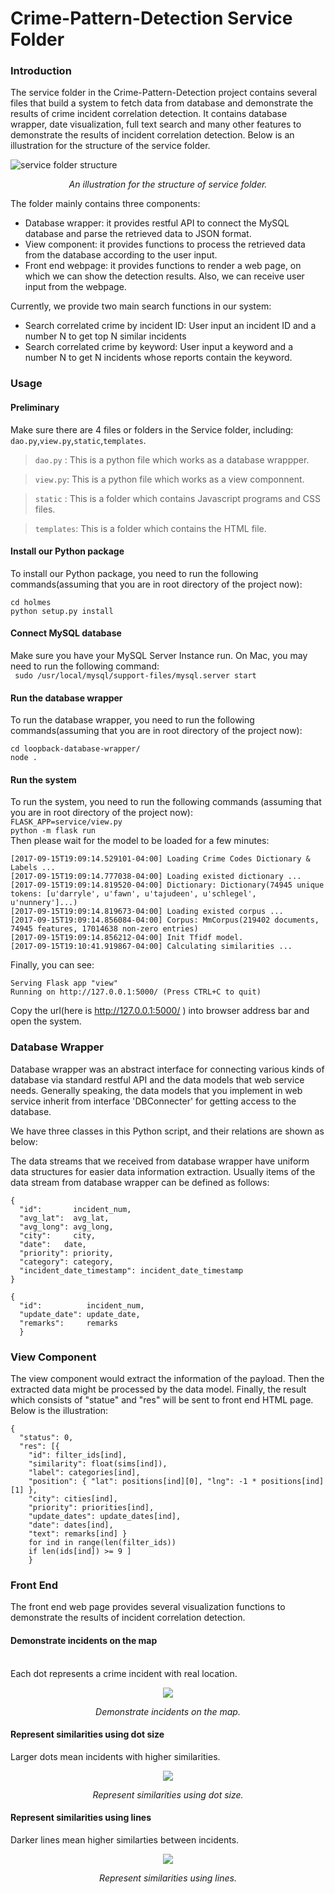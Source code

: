 # Crime-Pattern-Detection Service Folder
### Introduction
The service folder in the Crime-Pattern-Detection project contains several files that build a system to fetch data from database and demonstrate the results of crime incident correlation detection. It contains database wrapper, date visualization, full text search and many other features to demonstrate the results of incident correlation detection. Below is an illustration for the structure of the service folder. 

![service folder structure](https://github.com/meowoodie/Crime-Pattern-Detection-for-APD/blob/Suyi/service/static/readme_img/service_folder_structure.png)

*<p align="center">An illustration for the structure of service folder.</p>*

The folder mainly contains three components:

- Database wrapper: it provides restful API to connect the MySQL database and parse the retrieved data to JSON format.
- View component: it provides functions to process the retrieved data from the database according to the user input.
- Front end webpage: it provides functions to render a web page, on which we can show the detection results. Also, we can receive user input from the webpage.

Currently, we provide two main search functions in our system:
- Search correlated crime by incident ID: User input an incident ID and a number N to get top N similar incidents
- Search correlated crime by keyword: User input a keyword and a number N to get N incidents whose reports contain the keyword.

### Usage

#### Preliminary
Make sure there are 4 files or folders in the Service folder, including:  ```dao.py```,```view.py```,```static```,```templates```.<br />  
> ```dao.py``` : This is a python file which works as a database wrappper. 

> ```view.py```: This is a python file which works as a view componnent. 

> ```static``` : This is a folder which contains Javascript programs and CSS files.

> ```templates```: This is a folder which contains the HTML file.

#### Install our Python package
To install our Python package, you need to run the following commands(assuming that you are in root directory of the project now):
```
cd holmes
python setup.py install
```

#### Connect MySQL database
Make sure you have your MySQL Server Instance run. 
On Mac, you may need to run the following command:<br />
``` sudo /usr/local/mysql/support-files/mysql.server start```

#### Run the database wrapper
To run the database wrapper, you need to run the following commands(assuming that you are in root directory of the project now):
```
cd loopback-database-wrapper/
node .
```

#### Run the system
To run the system, you need to run the following commands (assuming that you are in root directory of the project now):<br />
```FLASK_APP=service/view.py```<br />
```python -m flask run```<br />
Then please wait for the model to be loaded for a few minutes:
```
[2017-09-15T19:09:14.529101-04:00] Loading Crime Codes Dictionary & Labels ...
[2017-09-15T19:09:14.777038-04:00] Loading existed dictionary ...
[2017-09-15T19:09:14.819520-04:00] Dictionary: Dictionary(74945 unique tokens: [u'darryle', u'fawn', u'tajudeen', u'schlegel', u'nunnery']...)
[2017-09-15T19:09:14.819673-04:00] Loading existed corpus ...
[2017-09-15T19:09:14.856084-04:00] Corpus: MmCorpus(219402 documents, 74945 features, 17014638 non-zero entries)
[2017-09-15T19:09:14.856212-04:00] Init Tfidf model.
[2017-09-15T19:10:41.919867-04:00] Calculating similarities ...
```
Finally, you can see:
``` 
Serving Flask app "view"
Running on http://127.0.0.1:5000/ (Press CTRL+C to quit)
```
Copy the url(here is http://127.0.0.1:5000/ ) into browser address bar and open the system.

### Database Wrapper

Database wrapper was an abstract interface for connecting various kinds of database via standard restful API and the data models that web service needs. Generally speaking, the data models that you implement in web service inherit from interface 'DBConnecter' for getting access to the database. 

We have three classes in this Python script, and their relations are shown as below:



The data streams that we received from database wrapper have uniform data structures for easier data information extraction.
Usually items of the data stream from database wrapper can be defined as follows:
```
{
  "id":       incident_num,
  "avg_lat":  avg_lat,
  "avg_long": avg_long,
  "city":     city,
  "date":   date,
  "priority": priority,
  "category": category,
  "incident_date_timestamp": incident_date_timestamp
}
```
```
{
  "id":          incident_num,
  "update_date": update_date,
  "remarks":     remarks
  }
```

### View Component

The view component would extract the information of the payload. Then the extracted data might be processed by the data model. Finally, the result which consists of "statue" and "res" will be sent to front end HTML page. Below is the illustration:
```
{
  "status": 0,
  "res": [{
    "id": filter_ids[ind], 
    "similarity": float(sims[ind]), 
    "label": categories[ind],
    "position": { "lat": positions[ind][0], "lng": -1 * positions[ind][1] },
    "city": cities[ind],
    "priority": priorities[ind],
    "update_dates": update_dates[ind],
    "date": dates[ind],
    "text": remarks[ind] }
    for ind in range(len(filter_ids))
    if len(ids[ind]) >= 9 ]
    }
```
### Front End

The front end web page provides several visualization functions to demonstrate the results of incident correlation detection.

#### Demonstrate incidents on the map
<br>Each dot represents a crime incident with real location.</br>
<div align=center><img src="https://github.com/meowoodie/Crime-Pattern-Detection-for-APD/blob/Suyi/service/static/readme_img/dots_on_map.gif"/></div>

*<p align="center">Demonstrate incidents on the map.</p>*

#### Represent similarities using dot size
Larger dots mean incidents with higher similarities.
<div align=center><img src="https://github.com/meowoodie/Crime-Pattern-Detection-for-APD/blob/Suyi/service/static/readme_img/biggerdots.jpg"/></div>

*<p align="center">Represent similarities using dot size.</p>*

#### Represent similarities using lines
Darker lines mean higher similarties between incidents.
<div align=center><img src="https://github.com/meowoodie/Crime-Pattern-Detection-for-APD/blob/Suyi/service/static/readme_img/lines.gif"/></div>

*<p align="center">Represent similarities using lines.</p>*
